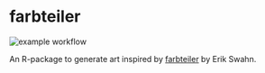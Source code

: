 # farbteiler

![example workflow](https://github.com/mlhollestelle/farbteiler/actions/workflows/r.yml/badge.svg)

An R-package to generate art inspired by [farbteiler](https://erikswahn.com/farbteiler/) by Erik Swahn.
